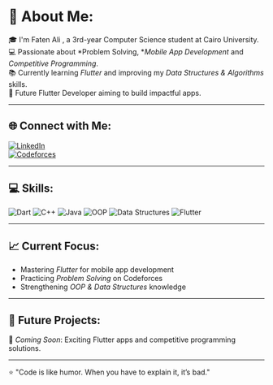 # 💫 About Me:
🎓 I'm Faten Ali , a 3rd-year Computer Science student at Cairo University.<br>
💻 Passionate about *Problem Solving, **Mobile App Development* and *Competitive Programming*.<br>
📚 Currently learning *Flutter* and improving my *Data Structures & Algorithms* skills.<br>
🚀 Future Flutter Developer aiming to build impactful apps.<br>

---

## 🌐 Connect with Me:
[![LinkedIn](https://img.shields.io/badge/LinkedIn-%230077B5.svg?logo=linkedin&logoColor=white)](https://www.linkedin.com/in/faten-ali-205339259)  
[![Codeforces](https://img.shields.io/badge/Codeforces-%23FFCC00.svg?logo=codeforces&logoColor=black)](https://codeforces.com/profile/faten.aly.mohamed22)  

---

## 💻 Skills:
![Dart](https://img.shields.io/badge/Dart-0175C2?style=for-the-badge&logo=dart&logoColor=white)
![C++](https://img.shields.io/badge/C++-00599C?style=for-the-badge&logo=cplusplus&logoColor=white)
![Java](https://img.shields.io/badge/Java-ED8B00?style=for-the-badge&logo=openjdk&logoColor=white)
![OOP](https://img.shields.io/badge/OOP-%23008080.svg?style=for-the-badge&logoColor=white)
![Data Structures](https://img.shields.io/badge/Data%20Structures-%234285F4.svg?style=for-the-badge&logoColor=white)
![Flutter](https://img.shields.io/badge/Flutter-02569B?style=for-the-badge&logo=flutter&logoColor=white)

---

## 📈 Current Focus:
- Mastering *Flutter* for mobile app development
- Practicing *Problem Solving* on Codeforces
- Strengthening *OOP & Data Structures* knowledge

---

## 📂 Future Projects:
🚧 *Coming Soon*: Exciting Flutter apps and competitive programming solutions.

---

⭐ "Code is like humor. When you have to explain it, it’s bad."
